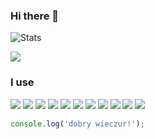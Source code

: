 ### Hi there 👋

![Stats](https://github-readme-stats.vercel.app/api?username=MondryDebo&show_icons=true&theme=dark)

<img src="https://github-readme-stats.vercel.app/api/top-langs/?username=MondryDebo&theme=dark&layout=compact">

### I use

<a href="https://nodejs.org/" target="_blank" rel="nofollow noreferrer noopener"><img src="https://img.shields.io/badge/node.js%20-%2343853D.svg?&style=for-the-badge&logo=node.js&logoColor=white"/></a>
<a href="https://developer.mozilla.org/pl/docs/Web/JavaScript" target="_blank" rel="nofollow noreferrer noopener"><img src="https://img.shields.io/badge/javascript%20-%23323330.svg?&style=for-the-badge&logo=javascript&logoColor=%23F7DF1E"/></a>
<a href="https://getbootstrap.com/" target="_blank" rel="nofollow noreferrer noopener"><img src="https://img.shields.io/badge/bootstrap%20-%23563D7C.svg?&style=for-the-badge&logo=bootstrap&logoColor=white"/></a>
<a href="https://jquery.com/" target="_blank" rel="nofollow noreferrer noopener"><img src="https://img.shields.io/badge/jquery%20-%230769AD.svg?&style=for-the-badge&logo=jquery&logoColor=white"/></a>
<a href="" target="_blank" rel="nofollow noreferrer noopener"><img src="https://img.shields.io/static/v1?message=Express.JS&style=for-the-badge&label=&logoColor=FFFFFF&color=FFFFFF&cacheSeconds=86400"></a>
<a href="https://code.visualstudio.com/" target="_blank" rel="nofollow noreferrer noopener"><img src="https://img.shields.io/static/v1?message=Visual%20Studio%20Code&style=for-the-badge&label=&logo=visual%20studio%20code&logoColor=FFFFFF&color=252526&cacheSeconds=86400" /></a>
<a href="" target="_blank" rel="nofollow noreferrer noopener"><img src="https://img.shields.io/static/v1?message=Git&style=for-the-badge&label=&logo=git&logoColor=FFF&color=43853d&cacheSeconds=86400" /></a>
<a href="https://github.com/" target="_blank" rel="nofollow noreferrer noopener"><img src="https://img.shields.io/static/v1?message=GitHub&style=for-the-badge&label=&logo=github&logoColor=FFFFFF&color=000000&cacheSeconds=86400" /></a>
<a href="https://discord.js.org/#/" target="_blank" rel="nofollow noreferrer noopener"><img src="https://img.shields.io/static/v1?message=Discord.JS&style=for-the-badge&label=&logo=discord&logoColor=000000&color=1d66db&cacheSeconds=86400" /></a>
<a href="" target="_blank" rel="nofollow noreferrer noopener"><img src="https://img.shields.io/static/v1?message=Windows&style=for-the-badge&label=&logo=windows&logoColor=FFFFFF&color=0078D6&cacheSeconds=86400" /></a>
<a href="" target="_blank" rel="nofollow noreferrer noopener"><img src="https://img.shields.io/static/v1?message=Android&style=for-the-badge&label=&logo=android&logoColor=FFF&color=43853d&cacheSeconds=86400" /></a>

```javascript
console.log('dobry wieczur!');
```
